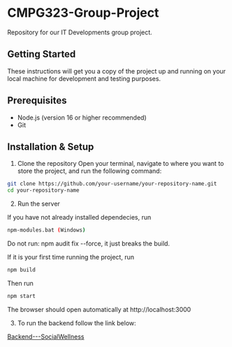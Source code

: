 # CMPG323-Group-Project
Repository for our IT Developments group project.

## Getting Started
These instructions will get you a copy of the project up and running on your local machine for development and testing purposes.

## Prerequisites

- Node.js (version 16 or higher recommended)
- Git

## Installation & Setup
1. Clone the repository
Open your terminal, navigate to where you want to store the project, and run the following command:

```bash
git clone https://github.com/your-username/your-repository-name.git
cd your-repository-name
```

2. Run the server

If you have not already installed dependecies, run

```bash
npm-modules.bat (Windows)
```
Do not run: npm audit fix --force, it just breaks the build.

If it is your first time running the project, run

```bash
npm build
```

Then run

```bash
npm start
```

The browser should open automatically at http://localhost:3000

3. To run the backend follow the link below:

[Backend---SocialWellness](https://github.com/jpret/CMPG323-Group-Project/tree/main/c%3A/Users/jpret/Documents/NWU/2025/Sem%202/CMPG323%20IT%20Developments/Project%20Code/Social%20Wellness%20Backend)


